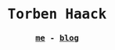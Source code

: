 <div align="center">
  <samp>
    <h1>Torben Haack</h1>
    <h3>
      <a href="https://haack-web.vercel.app/">me</a> -
      <a href="https://haack-web.vercel.app/posts">blog</a>
    </h3>
  </samp>
</div>

